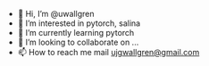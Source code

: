 - 👋 Hi, I’m @uwallgren
- 👀 I’m interested in pytorch, salina
- 🌱 I’m currently learning pytorch
- 💞️ I’m looking to collaborate on ...
- 📫 How to reach me mail ujgwallgren@gmail.com

<!---
uwallgren/uwallgren is a ✨ special ✨ repository because its `README.md` (this file) appears on your GitHub profile.
You can click the Preview link to take a look at your changes.
--->
